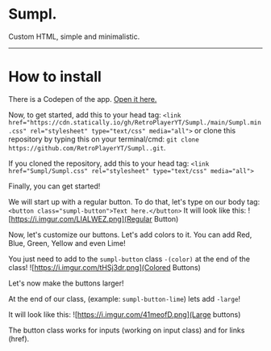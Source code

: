 # Sumpl.

Custom HTML, simple and minimalistic.

----------------------

# How to install
There is a Codepen of the app.  [Open it here.](https://codepen.io/rodrigo-oliveira-the-scripter/pen/MWJwqrp)

Now, to get started, add this to your head tag: ```<link href="https://cdn.statically.io/gh/RetroPlayerYT/Sumpl./main/Sumpl.min.css" rel="stylesheet" type="text/css" media="all">``` or clone this repository by typing this on your terminal/cmd: `git clone https://github.com/RetroPlayerYT/Sumpl..git`.

If you cloned the repository, add this to your head tag: ```<link href="Sumpl/Sumpl.css" rel="stylesheet" type="text/css" media="all">```

Finally, you can get started!

We will start up with a regular button. To do that, let's type on our body tag: ```<button class="sumpl-button">Text here.</button>```
It will look like this: ![https://i.imgur.com/LIALWEZ.png](Regular Button)

Now, let's customize our buttons.
Let's add colors to it. You can add Red, Blue, Green, Yellow and even Lime!

You just need to add to the `sumpl-button` class `-(color)` at the end of the class! ![https://i.imgur.com/tHSj3dr.png](Colored Buttons)

Let's now make the buttons larger!

At the end of our class, (example: `sumpl-button-lime`) lets add `-large`!

It will look like this: ![https://i.imgur.com/41meofD.png](Large buttons)

The button class works for inputs (working on input class) and for links (href).
